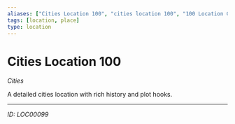 ```yaml
---
aliases: ["Cities Location 100", "cities location 100", "100 Location Cities"]
tags: [location, place]
type: location
---
```


# Cities Location 100

*Cities*

A detailed cities location with rich history and plot hooks.

---
*ID: LOC00099*
